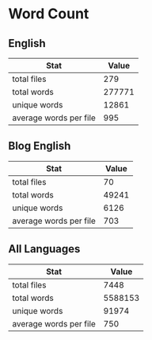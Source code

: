 # Word Count

## English

Stat | Value
---- | -----
total files | 279
total words | 277771
unique words | 12861
average words per file | 995

## Blog English

Stat | Value
---- | -----
total files | 70
total words | 49241
unique words | 6126
average words per file | 703

## All Languages

Stat | Value
---- | -----
total files | 7448
total words | 5588153
unique words | 91974
average words per file | 750
